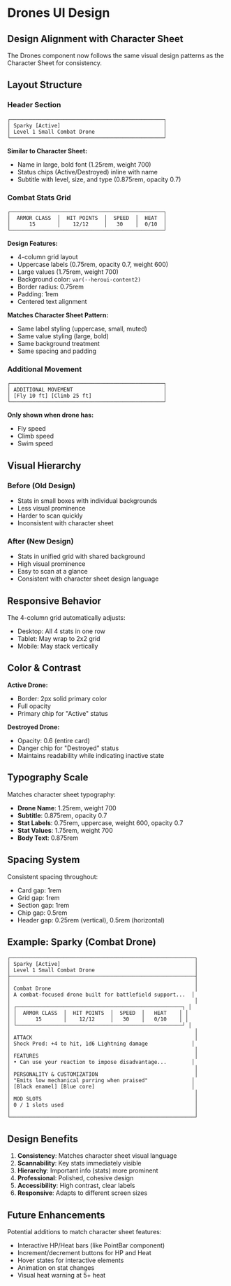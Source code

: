 # Drones UI Design

## Design Alignment with Character Sheet

The Drones component now follows the same visual design patterns as the Character Sheet for consistency.

## Layout Structure

### Header Section

```
┌─────────────────────────────────────────────────┐
│ Sparky [Active]                                 │
│ Level 1 Small Combat Drone                      │
└─────────────────────────────────────────────────┘
```

**Similar to Character Sheet:**

- Name in large, bold font (1.25rem, weight 700)
- Status chips (Active/Destroyed) inline with name
- Subtitle with level, size, and type (0.875rem, opacity 0.7)

### Combat Stats Grid

```
┌─────────────────────────────────────────────────┐
│  ARMOR CLASS  │  HIT POINTS  │  SPEED  │  HEAT  │
│      15       │    12/12     │   30    │  0/10  │
└─────────────────────────────────────────────────┘
```

**Design Features:**

- 4-column grid layout
- Uppercase labels (0.75rem, opacity 0.7, weight 600)
- Large values (1.75rem, weight 700)
- Background color: `var(--heroui-content2)`
- Border radius: 0.75rem
- Padding: 1rem
- Centered text alignment

**Matches Character Sheet Pattern:**

- Same label styling (uppercase, small, muted)
- Same value styling (large, bold)
- Same background treatment
- Same spacing and padding

### Additional Movement

```
┌─────────────────────────────────────────────────┐
│ ADDITIONAL MOVEMENT                             │
│ [Fly 10 ft] [Climb 25 ft]                       │
└─────────────────────────────────────────────────┘
```

**Only shown when drone has:**

- Fly speed
- Climb speed
- Swim speed

## Visual Hierarchy

### Before (Old Design)

- Stats in small boxes with individual backgrounds
- Less visual prominence
- Harder to scan quickly
- Inconsistent with character sheet

### After (New Design)

- Stats in unified grid with shared background
- High visual prominence
- Easy to scan at a glance
- Consistent with character sheet design language

## Responsive Behavior

The 4-column grid automatically adjusts:

- Desktop: All 4 stats in one row
- Tablet: May wrap to 2x2 grid
- Mobile: May stack vertically

## Color & Contrast

**Active Drone:**

- Border: 2px solid primary color
- Full opacity
- Primary chip for "Active" status

**Destroyed Drone:**

- Opacity: 0.6 (entire card)
- Danger chip for "Destroyed" status
- Maintains readability while indicating inactive state

## Typography Scale

Matches character sheet typography:

- **Drone Name**: 1.25rem, weight 700
- **Subtitle**: 0.875rem, opacity 0.7
- **Stat Labels**: 0.75rem, uppercase, weight 600, opacity 0.7
- **Stat Values**: 1.75rem, weight 700
- **Body Text**: 0.875rem

## Spacing System

Consistent spacing throughout:

- Card gap: 1rem
- Grid gap: 1rem
- Section gap: 1rem
- Chip gap: 0.5rem
- Header gap: 0.25rem (vertical), 0.5rem (horizontal)

## Example: Sparky (Combat Drone)

```
┌───────────────────────────────────────────────────────────┐
│ Sparky [Active]                                           │
│ Level 1 Small Combat Drone                                │
├───────────────────────────────────────────────────────────┤
│                                                           │
│ Combat Drone                                              │
│ A combat-focused drone built for battlefield support...  │
│                                                           │
│ ┌─────────────────────────────────────────────────────┐ │
│ │  ARMOR CLASS  │  HIT POINTS  │  SPEED  │   HEAT    │ │
│ │      15       │    12/12     │   30    │   0/10    │ │
│ └─────────────────────────────────────────────────────┘ │
│                                                           │
│ ATTACK                                                    │
│ Shock Prod: +4 to hit, 1d6 Lightning damage              │
│                                                           │
│ FEATURES                                                  │
│ • Can use your reaction to impose disadvantage...        │
│                                                           │
│ PERSONALITY & CUSTOMIZATION                               │
│ "Emits low mechanical purring when praised"              │
│ [Black enamel] [Blue core]                               │
│                                                           │
│ MOD SLOTS                                                 │
│ 0 / 1 slots used                                          │
│                                                           │
└───────────────────────────────────────────────────────────┘
```

## Design Benefits

1. **Consistency**: Matches character sheet visual language
2. **Scannability**: Key stats immediately visible
3. **Hierarchy**: Important info (stats) more prominent
4. **Professional**: Polished, cohesive design
5. **Accessibility**: High contrast, clear labels
6. **Responsive**: Adapts to different screen sizes

## Future Enhancements

Potential additions to match character sheet features:

- Interactive HP/Heat bars (like PointBar component)
- Increment/decrement buttons for HP and Heat
- Hover states for interactive elements
- Animation on stat changes
- Visual heat warning at 5+ heat
